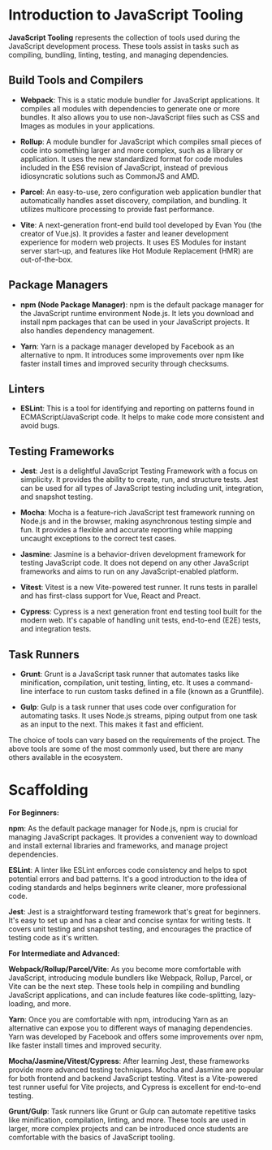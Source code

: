 # Introduction to JavaScript Tooling

**JavaScript Tooling** represents the collection of tools used during the JavaScript development process. These tools assist in tasks such as compiling, bundling, linting, testing, and managing dependencies. 

## Build Tools and Compilers

- **Webpack**: This is a static module bundler for JavaScript applications. It compiles all modules with dependencies to generate one or more bundles. It also allows you to use non-JavaScript files such as CSS and Images as modules in your applications.

- **Rollup**: A module bundler for JavaScript which compiles small pieces of code into something larger and more complex, such as a library or application. It uses the new standardized format for code modules included in the ES6 revision of JavaScript, instead of previous idiosyncratic solutions such as CommonJS and AMD.

- **Parcel**: An easy-to-use, zero configuration web application bundler that automatically handles asset discovery, compilation, and bundling. It utilizes multicore processing to provide fast performance.

- **Vite**: A next-generation front-end build tool developed by Evan You (the creator of Vue.js). It provides a faster and leaner development experience for modern web projects. It uses ES Modules for instant server start-up, and features like Hot Module Replacement (HMR) are out-of-the-box.

## Package Managers

- **npm (Node Package Manager)**: npm is the default package manager for the JavaScript runtime environment Node.js. It lets you download and install npm packages that can be used in your JavaScript projects. It also handles dependency management.

- **Yarn**: Yarn is a package manager developed by Facebook as an alternative to npm. It introduces some improvements over npm like faster install times and improved security through checksums.

## Linters

- **ESLint**: This is a tool for identifying and reporting on patterns found in ECMAScript/JavaScript code. It helps to make code more consistent and avoid bugs.

## Testing Frameworks

- **Jest**: Jest is a delightful JavaScript Testing Framework with a focus on simplicity. It provides the ability to create, run, and structure tests. Jest can be used for all types of JavaScript testing including unit, integration, and snapshot testing.

- **Mocha**: Mocha is a feature-rich JavaScript test framework running on Node.js and in the browser, making asynchronous testing simple and fun. It provides a flexible and accurate reporting while mapping uncaught exceptions to the correct test cases.

- **Jasmine**: Jasmine is a behavior-driven development framework for testing JavaScript code. It does not depend on any other JavaScript frameworks and aims to run on any JavaScript-enabled platform.

- **Vitest**: Vitest is a new Vite-powered test runner. It runs tests in parallel and has first-class support for Vue, React and Preact.

- **Cypress**: Cypress is a next generation front end testing tool built for the modern web. It's capable of handling unit tests, end-to-end (E2E) tests, and integration tests.

## Task Runners

- **Grunt**: Grunt is a JavaScript task runner that automates tasks like minification, compilation, unit testing, linting, etc. It uses a command-line interface to run custom tasks defined in a file (known as a Gruntfile).

- **Gulp**: Gulp is a task runner that uses code over configuration for automating tasks. It uses Node.js streams, piping output from one task as an input to the next. This makes it fast and efficient.

The choice of tools can vary based on the requirements of the project. The above tools are some of the most commonly used, but there are many others available in the ecosystem.

# Scaffolding

**For Beginners:**

**npm**: As the default package manager for Node.js, npm is crucial for managing JavaScript packages. It provides a convenient way to download and install external libraries and frameworks, and manage project dependencies.

**ESLint**: A linter like ESLint enforces code consistency and helps to spot potential errors and bad patterns. It's a good introduction to the idea of coding standards and helps beginners write cleaner, more professional code.

**Jest**: Jest is a straightforward testing framework that's great for beginners. It's easy to set up and has a clear and concise syntax for writing tests. It covers unit testing and snapshot testing, and encourages the practice of testing code as it's written.

**For Intermediate and Advanced:**

**Webpack/Rollup/Parcel/Vite**: As you become more comfortable with JavaScript, introducing module bundlers like Webpack, Rollup, Parcel, or Vite can be the next step. These tools help in compiling and bundling JavaScript applications, and can include features like code-splitting, lazy-loading, and more.

**Yarn**: Once you are comfortable with npm, introducing Yarn as an alternative can expose you to different ways of managing dependencies. Yarn was developed by Facebook and offers some improvements over npm, like faster install times and improved security.

**Mocha/Jasmine/Vitest/Cypress**: After learning Jest, these frameworks provide more advanced testing techniques. Mocha and Jasmine are popular for both frontend and backend JavaScript testing. Vitest is a Vite-powered test runner useful for Vite projects, and Cypress is excellent for end-to-end testing.

**Grunt/Gulp**: Task runners like Grunt or Gulp can automate repetitive tasks like minification, compilation, linting, and more. These tools are used in larger, more complex projects and can be introduced once students are comfortable with the basics of JavaScript tooling.
